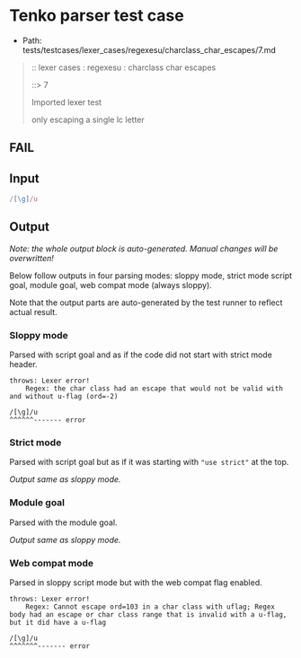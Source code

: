 # Tenko parser test case

- Path: tests/testcases/lexer_cases/regexesu/charclass_char_escapes/7.md

> :: lexer cases : regexesu : charclass char escapes
>
> ::> 7
>
> Imported lexer test
>
> only escaping a single lc letter

## FAIL

## Input

`````js
/[\g]/u
`````

## Output

_Note: the whole output block is auto-generated. Manual changes will be overwritten!_

Below follow outputs in four parsing modes: sloppy mode, strict mode script goal, module goal, web compat mode (always sloppy).

Note that the output parts are auto-generated by the test runner to reflect actual result.

### Sloppy mode

Parsed with script goal and as if the code did not start with strict mode header.

`````
throws: Lexer error!
    Regex: the char class had an escape that would not be valid with and without u-flag (ord=-2)

/[\g]/u
^^^^^^------- error
`````

### Strict mode

Parsed with script goal but as if it was starting with `"use strict"` at the top.

_Output same as sloppy mode._

### Module goal

Parsed with the module goal.

_Output same as sloppy mode._

### Web compat mode

Parsed in sloppy script mode but with the web compat flag enabled.

`````
throws: Lexer error!
    Regex: Cannot escape ord=103 in a char class with uflag; Regex body had an escape or char class range that is invalid with a u-flag, but it did have a u-flag

/[\g]/u
^^^^^^^------- error
`````

